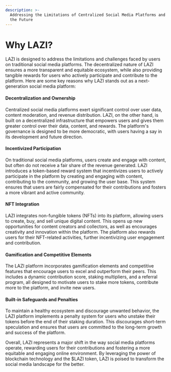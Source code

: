 ```yaml
---
description: >-
  Addressing the Limitations of Centralized Social Media Platforms and Embracing
  the Future
---
```


# Why LAZI?

LAZI is designed to address the limitations and challenges faced by users on traditional social media platforms. The decentralized nature of LAZI ensures a more transparent and equitable ecosystem, while also providing tangible rewards for users who actively participate and contribute to the platform. Here are some key reasons why LAZI stands out as a next-generation social media platform:

#### Decentralization and Ownership

Centralized social media platforms exert significant control over user data, content moderation, and revenue distribution. LAZI, on the other hand, is built on a decentralized infrastructure that empowers users and gives them greater control over their data, content, and rewards. The platform's governance is designed to be more democratic, with users having a say in its development and future direction.

#### Incentivized Participation

On traditional social media platforms, users create and engage with content, but often do not receive a fair share of the revenue generated. LAZI introduces a token-based reward system that incentivizes users to actively participate in the platform by creating and engaging with content, contributing to the community, and growing the user base. This system ensures that users are fairly compensated for their contributions and fosters a more vibrant and active community.

#### NFT Integration

LAZI integrates non-fungible tokens (NFTs) into its platform, allowing users to create, buy, and sell unique digital content. This opens up new opportunities for content creators and collectors, as well as encourages creativity and innovation within the platform. The platform also rewards users for their NFT-related activities, further incentivizing user engagement and contribution.

#### Gamification and Competitive Elements

The LAZI platform incorporates gamification elements and competitive features that encourage users to excel and outperform their peers. This includes a dynamic contribution score, staking multipliers, and a referral program, all designed to motivate users to stake more tokens, contribute more to the platform, and invite new users.

#### Built-in Safeguards and Penalties

To maintain a healthy ecosystem and discourage unwanted behavior, the LAZI platform implements a penalty system for users who unstake their tokens before the end of their staking duration. This discourages short-term speculation and ensures that users are committed to the long-term growth and success of the platform.

Overall, LAZI represents a major shift in the way social media platforms operate, rewarding users for their contributions and fostering a more equitable and engaging online environment. By leveraging the power of blockchain technology and the $LAZI token, LAZI is poised to transform the social media landscape for the better.
